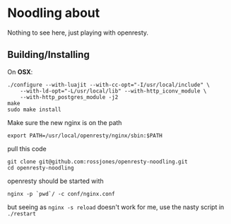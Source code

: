 # Noodling about

Nothing to see here, just playing with openresty.

## Building/Installing

On **OSX**:

```
./configure --with-luajit --with-cc-opt="-I/usr/local/include" \
    --with-ld-opt="-L/usr/local/lib" --with-http_iconv_module \
    --with-http_postgres_module -j2
make
sudo make install
```

Make sure the new nginx is on the path

```
export PATH=/usr/local/openresty/nginx/sbin:$PATH
```

pull this code

```
git clone git@github.com:rossjones/openresty-noodling.git
cd openresty-noodling
```

openresty should be started with

```
nginx -p `pwd`/ -c conf/nginx.conf
```

but seeing as ```nginx -s reload``` doesn't work for me, use the nasty script in ```./restart```
